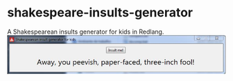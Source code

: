 # shakespeare-insults-generator
A Shakespearean insults generator for kids in Redlang.
![insults_generator](https://github.com/manuelcaeiro/shakespeare-insults-generator/blob/master/insults_generator.JPG)
